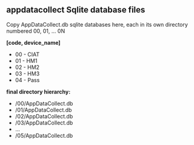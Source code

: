 ## appdatacollect Sqlite database files

Copy AppDataCollect.db sqlite databases here, each in
its own directory numbered 00, 01, ... 0N

**[code, device_name]**

- 00 - CIAT
- 01 - HM1
- 02 - HM2
- 03 - HM3
- 04 - Pass

**final directory hierarchy:**

- /00/AppDataCollect.db
- /01/AppDataCollect.db
- /02/AppDataCollect.db
- /03/AppDataCollect.db
- ...
- /05/AppDataCollect.db
